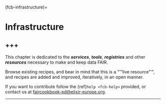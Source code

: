(fcb-infrastructure)=
# Infrastructure

+++
---

This chapter is dedicated to the ***services***, ***tools***, ***registries*** and other ***resources*** necessary to make and keep data FAIR.

Browse existing recipes, and bear in mind that this is a "‘"live resource"’", and recipes are added and improved, iteratively, in an open manner. 

If you want to contribute follow the {ref}`help <fcb-help>` provided, or contact us at [faircookbook-ed@elixir-europe.org](mailto:faircookbook-ed@elixir-europe.org).

---


